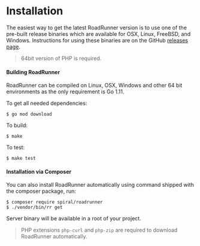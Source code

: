 # Installation

The easiest way to get the latest RoadRunner version is to use one of the pre-built release binaries which are available for
OSX, Linux, FreeBSD, and Windows. Instructions for using these binaries are on the GitHub [releases page](https://github.com/spiral/roadrunner/releases).

> 64bit version of PHP is required.

#### Building RoadRunner
RoadRunner can be compiled on Linux, OSX, Windows and other 64 bit environments as the only requirement is Go 1.11.

To get all needed dependencies:

```
$ go mod download
```

To build:

```
$ make
```

To test:

```
$ make test
```

#### Installation via Composer
You can also install RoadRunner automatically using command shipped with the composer package, run:

```
$ composer require spiral/roadrunner
$ ./vendor/bin/rr get
```

Server binary will be available in a root of your project.

> PHP extensions `php-curl` and `php-zip` are required to download RoadRunner automatically.
